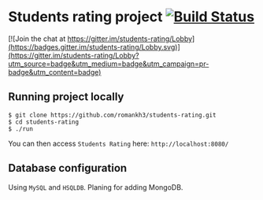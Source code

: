 # Students rating project [![Build Status](https://travis-ci.org/romankh3/students-rating.svg?branch=development)](https://travis-ci.org/romankh3/students-rating)

[![Join the chat at https://gitter.im/students-rating/Lobby](https://badges.gitter.im/students-rating/Lobby.svg)](https://gitter.im/students-rating/Lobby?utm_source=badge&utm_medium=badge&utm_campaign=pr-badge&utm_content=badge)


## Running project locally
```
$ git clone https://github.com/romankh3/students-rating.git
$ cd students-rating
$ ./run
```

You can then access `Students Rating` here: `http://localhost:8080/`

## Database configuration
Using `MySQL` and `HSQLDB`.
Planing for adding MongoDB.


